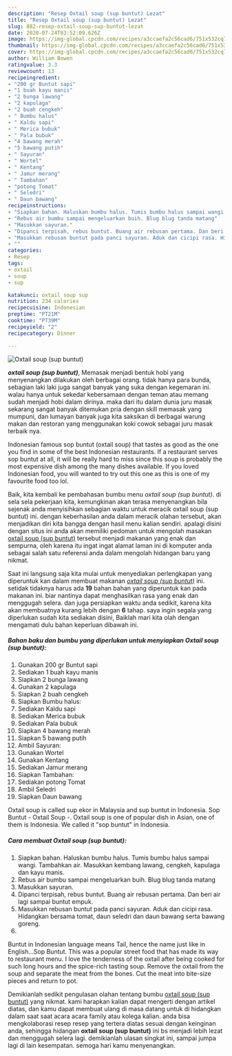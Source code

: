 ```yaml
---
description: "Resep Oxtail soup (sup buntut) Lezat"
title: "Resep Oxtail soup (sup buntut) Lezat"
slug: 882-resep-oxtail-soup-sup-buntut-lezat
date: 2020-07-24T03:52:09.626Z
image: https://img-global.cpcdn.com/recipes/a3ccaefa2c56cad6/751x532cq70/oxtail-soup-sup-buntut-foto-resep-utama.jpg
thumbnail: https://img-global.cpcdn.com/recipes/a3ccaefa2c56cad6/751x532cq70/oxtail-soup-sup-buntut-foto-resep-utama.jpg
cover: https://img-global.cpcdn.com/recipes/a3ccaefa2c56cad6/751x532cq70/oxtail-soup-sup-buntut-foto-resep-utama.jpg
author: William Bowen
ratingvalue: 3.3
reviewcount: 13
recipeingredient:
- "200 gr Buntut sapi"
- "1 buah kayu manis"
- "2 bunga lawang"
- "2 kapulaga"
- "2 buah cengkeh"
- " Bumbu halus"
- " Kaldu sapi"
- " Merica bubuk"
- " Pala bubuk"
- "4 bawang merah"
- "5 bawang putih"
- " Sayuran"
- " Wortel"
- " Kentang"
- " Jamur merang"
- " Tambahan"
- "potong Tomat"
- " Seledri"
- " Daun bawang"
recipeinstructions:
- "Siapkan bahan. Haluskan bumbu halus. Tumis bumbu halus sampai wangi. Tambahkan air. Masukkan kembang lawang, cengkeh, kapulaga dan kayu manis."
- "Rebus air bumbu sampai mengeluarkan buih. Blug blug tanda matang"
- "Masukkan sayuran."
- "Dipanci terpisah, rebus buntut. Buang air rebusan pertama. Dan beri air lagi sampai buntut empuk."
- "Masukkan rebusan buntut pada panci sayuran. Aduk dan cicipi rasa. Hidangkan bersama tomat, daun seledri dan daun bawang serta bawang goreng."
- ""
categories:
- Resep
tags:
- oxtail
- soup
- sup

katakunci: oxtail soup sup 
nutrition: 234 calories
recipecuisine: Indonesian
preptime: "PT21M"
cooktime: "PT39M"
recipeyield: "2"
recipecategory: Dinner

---
```



![Oxtail soup (sup buntut)](https://img-global.cpcdn.com/recipes/a3ccaefa2c56cad6/751x532cq70/oxtail-soup-sup-buntut-foto-resep-utama.jpg)

<b><i>oxtail soup (sup buntut)</i></b>, Memasak menjadi bentuk hobi yang menyenangkan dilakukan oleh berbagai orang. tidak hanya para bunda, sebagian laki laki juga sangat banyak yang suka dengan kegemaran ini. walau hanya untuk sekedar kebersamaan dengan teman atau memang sudah menjadi hobi dalam dirinya. maka dari itu dalam dunia juru masak sekarang sangat banyak ditemukan pria dengan skill memasak yang mumpuni, dan lumayan banyak juga kita saksikan di berbagai warung makan dan restoran yang menggunakan koki cowok sebagai juru masak terbaik nya.

Indonesian famous sop buntut (oxtail soup) that tastes as good as the one you find in some of the best Indonesian restaurants. If a restaurant serves sop buntut at all, it will be really hard to miss since this soup is probably the most expensive dish among the many dishes available. If you loved Indonesian food, you will wanted to try out this one as this is one of my favourite food too lol.

Baik, kita kembali ke pembahasan bumbu menu <i>oxtail soup (sup buntut)</i>. di sela sela pekerjaan kita, kemungkinan akan terasa menyenangkan bila sejenak anda menyisihkan sebagian waktu untuk meracik oxtail soup (sup buntut) ini. dengan keberhasilan anda dalam meracik olahan tersebut, akan menjadikan diri kita bangga dengan hasil menu kalian sendiri. apalagi disini dengan situs ini anda akan memiliki pedoman untuk mengolah masakan <u>oxtail soup (sup buntut)</u> tersebut menjadi makanan yang enak dan sempurna, oleh karena itu ingat ingat alamat laman ini di komputer anda sebagai salah satu referensi anda dalam mengolah hidangan baru yang nikmat.


Saat ini langsung saja kita mulai untuk menyediakan perlengkapan yang diperuntuk kan dalam membuat makanan <u><i>oxtail soup (sup buntut)</i></u> ini. setidak tidaknya harus ada <b>19</b> bahan bahan yang diperuntuk kan pada makanan ini. biar nantinya dapat menghasilkan rasa yang enak dan menggugah selera. dan juga persiapkan waktu anda sedikit, karena kita akan membuatnya kurang lebih dengan <b>6</b> tahap. saya ingin segala yang diperlukan sudah kita sediakan disini, Baiklah mari kita olah dengan mengamati dulu bahan keperluan dibawah ini.

<!--inarticleads1-->

##### Bahan baku dan bumbu yang diperlukan untuk menyiapkan Oxtail soup (sup buntut):

1. Gunakan 200 gr Buntut sapi
1. Sediakan 1 buah kayu manis
1. Siapkan 2 bunga lawang
1. Gunakan 2 kapulaga
1. Siapkan 2 buah cengkeh
1. Siapkan  Bumbu halus:
1. Sediakan  Kaldu sapi
1. Sediakan  Merica bubuk
1. Sediakan  Pala bubuk
1. Siapkan 4 bawang merah
1. Siapkan 5 bawang putih
1. Ambil  Sayuran:
1. Gunakan  Wortel
1. Gunakan  Kentang
1. Sediakan  Jamur merang
1. Siapkan  Tambahan:
1. Sediakan potong Tomat
1. Ambil  Seledri
1. Siapkan  Daun bawang


Oxtail soup is called sup ekor in Malaysia and sup buntut in Indonesia. Sop Buntut - Oxtail Soup -. Oxtail soup is one of popular dish in Asian, one of them is Indonesia. We called it &#34;sop buntut&#34; in Indonesia. 

<!--inarticleads2-->

##### Cara membuat Oxtail soup (sup buntut):

1. Siapkan bahan. Haluskan bumbu halus. Tumis bumbu halus sampai wangi. Tambahkan air. Masukkan kembang lawang, cengkeh, kapulaga dan kayu manis.
1. Rebus air bumbu sampai mengeluarkan buih. Blug blug tanda matang
1. Masukkan sayuran.
1. Dipanci terpisah, rebus buntut. Buang air rebusan pertama. Dan beri air lagi sampai buntut empuk.
1. Masukkan rebusan buntut pada panci sayuran. Aduk dan cicipi rasa. Hidangkan bersama tomat, daun seledri dan daun bawang serta bawang goreng.
1. 


Buntut in Indonesian language means Tail, hence the name just like in English…Sop Buntut. This was a popular street food that has made its way to restaurant menu. I love the tenderness of the oxtail after being cooked for such long hours and the spice-rich tasting soup. Remove the oxtail from the soup and separate the meat from the bones. Cut the meat into bite-size pieces and return to pot. 

Demikianlah sedikit pengulasan olahan tentang bumbu <u>oxtail soup (sup buntut)</u> yang nikmat. kami harapkan kalian dapat mengerti dengan artikel diatas, dan kamu dapat membuat ulang di masa datang untuk di hidangkan dalam saat saat acara acara family atau kolega kalian. anda bisa mengkolaborasi resep resep yang tertera diatas sesuai dengan keinginan anda, sehingga hidangan <b>oxtail soup (sup buntut)</b> ini bs menjadi lebih lezat dan menggugah selera lagi. demikianlah ulasan singkat ini, sampai jumpa lagi di lain kesempatan. semoga hari kamu menyenangkan.
